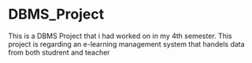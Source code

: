 # DBMS_Project
This is a DBMS Project that i had worked on in my 4th semester. This project is regarding an e-learning management system that handels data from both 
studrent and teacher

